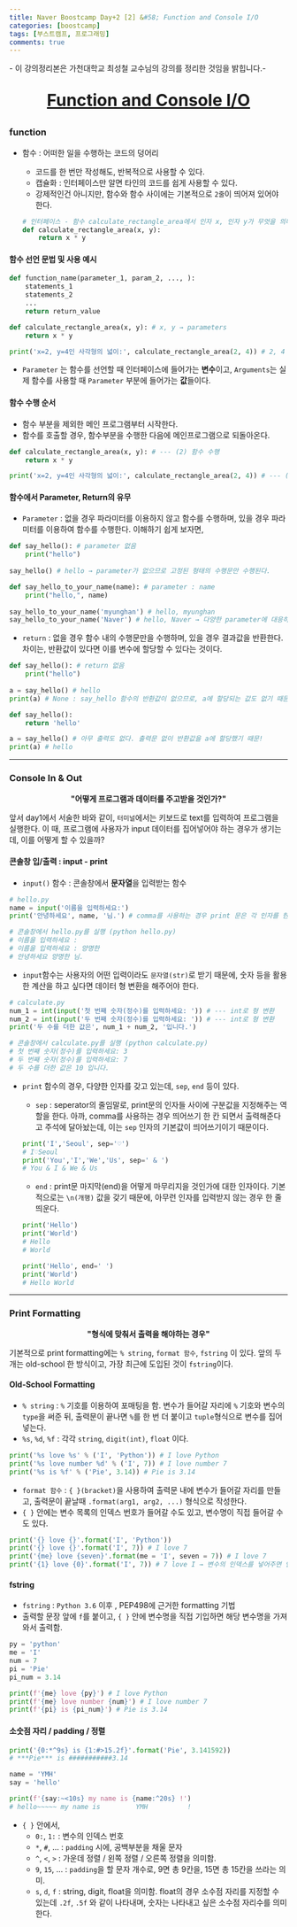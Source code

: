 ```yaml
---
title: Naver Boostcamp Day+2 [2] &#58; Function and Console I/O
categories: [boostcamp]
tags: [부스트캠프, 프로그래밍]
comments: true
---
```


\- 이 강의정리본은 가천대학교 최성철 교수님의 강의를 정리한 것임을 밝힙니다.\-


<p align="center" style="font-size : 30px; font-weight: bold;"><U>Function and Console I/O</U></p>

### function

- 함수 : 어떠한 일을 수행하는 코드의 덩어리

  - 코드를 한 번만 작성해도, 반복적으로 사용할 수 있다.
  - 캡슐화 : 인터페이스만 알면 타인의 코드를 쉽게 사용할 수 있다.
  - 강제적인건 아니지만, 함수와 함수 사이에는 기본적으로 `2줄`이 띄어져 있어야 한다.

  ```python
  # 인터페이스 - 함수 calculate_rectangle_area에서 인자 x, 인자 y가 무엇을 의미하는지, 그리고 어떤 결과값을 반환하는지 → 즉 함수의 설명
  def calculate_rectangle_area(x, y):
      return x * y
  ```

#### 함수 선언 문법 및 사용 예시

```python
def function_name(parameter_1, param_2, ..., ):
    statements_1
    statements_2
    ...
    return return_value
```

```python
def calculate_rectangle_area(x, y): # x, y → parameters	
    return x * y

print('x=2, y=4인 사각형의 넓이:', calculate_rectangle_area(2, 4)) # 2, 4 → arguments
```

* `Parameter` 는 함수를 선언할 때 인터페이스에 들어가는 **변수**이고, `Arguments`는 실제 함수를 사용할 때 `Parameter` 부분에 들어가는 **값**들이다.

#### 함수 수행 순서

- 함수 부분을 제외한 메인 프로그램부터 시작한다.
- 함수를 호출할 경우, 함수부분을 수행한 다음에 메인프로그램으로 되돌아온다.

```python
def calculate_rectangle_area(x, y): # --- (2) 함수 수행
    return x * y

print('x=2, y=4인 사각형의 넓이:', calculate_rectangle_area(2, 4)) # --- (1) 메인프로그램 수행 → 함수 호출--(2) → 출력 
```

#### 함수에서 Parameter, Return의 유무

- `Parameter` : 없을 경우 파라미터를 이용하지 않고 함수를 수행하며, 있을 경우 파라미터를 이용하여 함수를 수행한다. 이해하기 쉽게 보자면,

```python
def say_hello(): # parameter 없음
    print("hello")
    
say_hello() # hello → parameter가 없으므로 고정된 형태의 수행문만 수행된다.

def say_hello_to_your_name(name): # parameter : name
    print("hello,", name)
    
say_hello_to_your_name('myunghan') # hello, myunghan
say_hello_to_your_name('Naver') # hello, Naver → 다양한 parameter에 대응하는 함수가 수행된다.
```

- `return` : 없을 경우 함수 내의 수행문만을 수행하며, 있을 경우 결과값을 반환한다. 차이는, 반환값이 있다면 이를 변수에 할당할 수 있다는 것이다.

```python
def say_hello(): # return 없음
    print("hello")
    
a = say_hello() # hello
print(a) # None : say_hello 함수의 반환값이 없으므로, a에 할당되는 값도 없기 때문이다.

def say_hello():
    return 'hello'

a = say_hello() # 아무 출력도 없다. 출력문 없이 반환값을 a에 할당했기 때문!
print(a) # hello
```

---

### Console In & Out

<p align="center" style="font_size:20px; font-weight:bold;">"어떻게 프로그램과 데이터를 주고받을 것인가?"</p>


앞서 day1에서 서술한 바와 같이, `터미널`에서는 키보드로 text를 입력하여 프로그램을 실행한다. 이 때, 프로그램에 사용자가 input 데이터를 집어넣어야 하는 경우가 생기는데, 이를 어떻게 할 수 있을까?

#### 콘솔창 입/출력 : input - print

- `input()` 함수 : 콘솔창에서 **문자열**을 입력받는 함수

```python
# hello.py
name = input('이름을 입력하세요:')
print('안녕하세요', name, '님.') # comma를 사용하는 경우 print 문은 각 인자를 한 칸 띄어쓰면서 연결하여 출력해준다.

# 콘솔창에서 hello.py를 실행 (python hello.py)
# 이름을 입력하세요 :
# 이름을 입력하세요 : 양명한
# 안녕하세요 양명한 님.
```

- `input`함수는 사용자의 어떤 입력이라도 `문자열(str)`로 받기 때문에, 숫자 등을 활용한 계산을 하고 싶다면 데이터 형 변환을 해주어야 한다.

```python
# calculate.py
num_1 = int(input('첫 번째 숫자(정수)를 입력하세요: ')) # --- int로 형 변환
num_2 = int(input('두 번째 숫자(정수)를 입력하세요: ')) # --- int로 형 변환
print('두 수를 더한 값은', num_1 + num_2, '입니다.')

# 콘솔창에서 calculate.py를 실행 (python calculate.py)
# 첫 번째 숫자(정수)를 입력하세요: 3
# 두 번째 숫자(정수)를 입력하세요: 7
# 두 수를 더한 값은 10 입니다.
```

- `print` 함수의 경우, 다양한 인자를 갖고 있는데, `sep`, `end` 등이 있다.

  - `sep` : seperator의 줄임말로, print문의 인자들 사이에 구분값을 지정해주는 역할을 한다. 아까, comma를 사용하는 경우 띄어쓰기 한 칸 되면서 출력해준다고 주석에 달아놨는데, 이는 `sep` 인자의 기본값이 띄어쓰기이기 때문이다. 

  ```python
  print('I','Seoul', sep='♡')
  # I♡Seoul
  print('You','I','We','Us', sep=' & ')
  # You & I & We & Us
  ```

  - `end` : print문 마지막(end)을 어떻게 마무리지을 것인가에 대한 인자이다. 기본적으로는 `\n(개행)` 값을 갖기 때문에, 아무런 인자를 입력받지 않는 경우 한 줄 띄운다.

  ```python
  print('Hello')
  print('World')
  # Hello
  # World
  
  print('Hello', end=' ')
  print('World')
  # Hello World
  ```

---

### Print Formatting

<p align="center" style="font_size:20px; font-weight:bold;">"형식에 맞춰서 출력을 해야하는 경우"</p>

기본적으로 print formatting에는 `% string`, `format 함수`, `fstring` 이 있다. 앞의 두 개는 old-school 한 방식이고, 가장 최근에 도입된 것이 `fstring`이다.

#### Old-School Formatting

- `% string` : `%` 기호를 이용하여 포매팅을 함. 변수가 들어갈 자리에 `%` 기호와 변수의 `type`을 써준 뒤, 출력문이 끝나면 `%`를 한 번 더 붙이고 `tuple`형식으로 변수를 집어넣는다.
- `%s`, `%d`, `%f` : 각각 `string`, `digit(int)`, `float` 이다.

```python
print('%s love %s' % ('I', 'Python')) # I love Python
print('%s love number %d' % ('I', 7)) # I love number 7
print('%s is %f' % ('Pie', 3.14)) # Pie is 3.14
```

- `format 함수` : `{ }(bracket)`을 사용하여 출력문 내에 변수가 들어갈 자리를 만들고, 출력문이 끝날때 `.format(arg1, arg2, ...)` 형식으로 작성한다.
- `{ }` 안에는 변수 목록의 인덱스 번호가 들어갈 수도 있고, 변수명이 직접 들어갈 수도 있다.

```python
print('{} love {}'.format('I', 'Python'))
print('{} love {}'.format('I', 7)) # I love 7
print('{me} love {seven}'.format(me = 'I', seven = 7)) # I love 7
print('{1} love {0}'.format('I', 7)) # 7 love I → 변수의 인덱스를 넣어주면 인덱스에 맞춰서 출력함.
```

#### fstring

- `fstring` : `Python 3.6` 이후 , PEP498에 근거한 formatting 기법
- 출력할 문장 앞에 `f`를 붙이고, `{ }` 안에 변수명을 직접 기입하면 해당 변수명을 가져와서 출력함.

```python
py = 'python'
me = 'I'
num = 7
pi = 'Pie'
pi_num = 3.14

print(f'{me} love {py}') # I love Python
print(f'{me} love number {num}') # I love number 7
print(f'{pi} is {pi_num}') # Pie is 3.14
```

#### 소숫점 자리 / padding / 정렬

```python
print('{0:*^9s} is {1:#>15.2f}'.format('Pie', 3.141592))
# ***Pie*** is ###########3.14

name = 'YMH'
say = 'hello'

print(f'{say:~<10s} my name is {name:^20s} !')
# hello~~~~~ my name is         YMH          !
```

- `{ }` 안에서,
  - `0:`, `1:` : 변수의 인덱스 번호
  - `*`, `#`, ... : `padding` 시에, 공백부분을 채울 문자
  - `^`, `<`, `>` : 가운데 정렬 / 왼쪽 정렬 / 오른쪽 정렬을 의미함.
  - `9`, `15`, ... : `padding`을 할 문자 개수로, 9면 총 9칸을, 15면 총 15칸을 쓰라는 의미.
  - `s`, `d`, `f` : string, digit, float을 의미함. float의 경우 소수점 자리를 지정할 수 있는데  `.2f`, `.5f` 와 같이 나타내며, 숫자는 나타내고 싶은 소수점 자리수를 의미한다.
